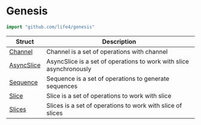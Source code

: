 # Genesis

```go
import "github.com/life4/genesis"
```

| Struct | Description |
| ------ | ----------- |
| [Channel](./channel/) | Channel is a set of operations with channel |
| [AsyncSlice](./asyncslice/) | AsyncSlice is a set of operations to work with slice asynchronously |
| [Sequence](./sequence/) | Sequence is a set of operations to generate sequences |
| [Slice](./slice/) | Slice is a set of operations to work with slice |
| [Slices](./slices/) | Slices is a set of operations to work with slice of slices |
